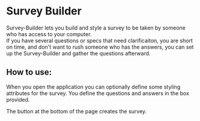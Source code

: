 Survey Builder
==============

Survey-Builder lets you build and style a survey to be taken by someone who has access to your computer.  
If you have several questions or specs that need clarificaiton, you are short on time, and don't want to rush
someone who has the answers, you can set up the Survey-Builder and gather the questions afterward.

How to use:
----

When you open the application you can optionally define some styling attributes for the survey.  You define the questions and answers in the box provided.
 
The button at the bottom of the page creates the survey.
